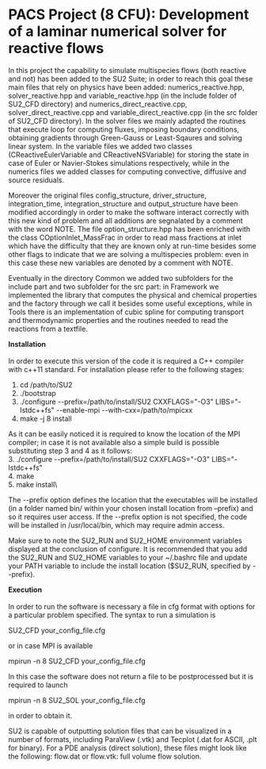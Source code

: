 # PACS Project (8 CFU): Development of a laminar numerical solver for reactive flows

In this project the capability to simulate multispecies flows (both reactive and not) has been added to the SU2 Suite; in order to reach this goal these main files that rely on physics have been added: numerics_reactive.hpp, solver_reactive.hpp and variable_reactive.hpp (in the include folder of SU2_CFD directory) and numerics_direct_reactive.cpp, solver_direct_reactive.cpp and variable_direct_reactive.cpp (in the src folder of SU2_CFD directory).
In the solver files we mainly adapted the routines that execute loop for computing fluxes, imposing boundary conditions, obtaining gradients through Green-Gauss or Least-Sqaures and solving linear system.
In the variable files we added two classes (CReactiveEulerVariable and CReactiveNSVariable) for storing the state in case of Euler or Navier-Stokes simulations respectively, while in the numerics files we added classes for computing convective, diffusive and source residuals.

Moreover the original files config_structure, driver_structure, integration_time, integration_structure and output_structure have been modified accordingly in order to make the software interact correctly with this new kind of problem and all additions are segnalated by a comment with the word NOTE.
The file option_structure.hpp has been enriched with the class COptionInlet_MassFrac in order to read mass fractions at inlet which have the difficulty that they are known only at run-time besides some other flags to indicate that we are solving a multispecies problem: even in this case these new variables are denoted by a comment with NOTE.  

Eventually in the directory Common we added two subfolders for the include part and two subfolder for the src part: in Framework we implemented the library that computes the physical and chemical properties and the factory through we call it besides some useful exceptions, while in Tools there is an implementation of cubic spline for computing transport and thermodynamic properties and the routines needed to read the reactions from a textfile.

**Installation** \
\
In order to execute this version of the code it is required a C++ compiler with c++11 standard. For installation please refer to the following stages:
  1. cd /path/to/SU2
  2. ./bootstrap
  3. ./configure --prefix=/path/to/install/SU2 CXXFLAGS="-O3" LIBS="-lstdc++fs" --enable-mpi --with-cxx=/path/to/mpicxx
  4. make -j 8 install

 As it can be easily noticed it is required to know the location of the MPI compiler; in case it is not available also a simple build is possible substituting step 3 and 4 as it follows:\
  3. ./configure --prefix=/path/to/install/SU2 CXXFLAGS="-O3" LIBS="-lstdc++fs"\
  4. make\
  5. make install\

The --prefix option defines the location that the executables will be installed (in a folder named bin/ within your chosen install location from –prefix) and so it requires user access. If the --prefix option is not specified, the code will be installed in /usr/local/bin, which may require admin access.

Make sure to note the SU2_RUN and SU2_HOME environment variables displayed at the conclusion of configure. It is recommended that you add the SU2_RUN and SU2_HOME variables to your ~/.bashrc file and update your PATH variable to include the install location ($SU2_RUN, specified by --prefix).

**Execution** \
\
In order to run the software is necessary a file in cfg format with options for a particular problem specified.
The syntax to run a simulation is

SU2_CFD your_config_file.cfg

or in case MPI is available

mpirun -n 8 SU2_CFD your_config_file.cfg

In this case the software does not return a file to be postprocessed but it is required to launch

mpirun -n 8 SU2_SOL your_config_file.cfg

in order to obtain it.

SU2 is capable of outputting solution files that can be visualized in a number of formats, including ParaView (.vtk) and Tecplot (.dat for ASCII, .plt for binary).
For a PDE analysis (direct solution), these files might look like the following:
  flow.dat or flow.vtk: full volume flow solution.

